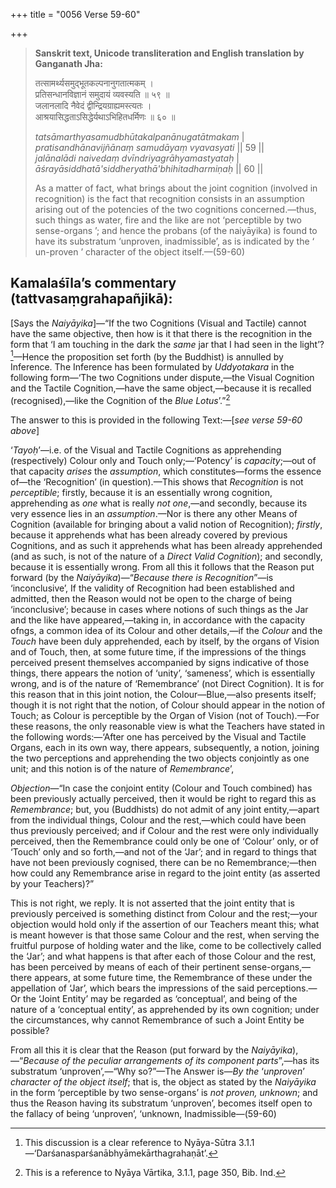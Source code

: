 +++
title = "0056 Verse 59-60"

+++
> **Sanskrit text, Unicode transliteration and English translation by Ganganath Jha:** 
>
> तत्सामर्थ्यसमुद्भूतकल्पनानुगतात्मकम् ।  
> प्रतिसन्धानविज्ञानं समुदायं व्यवस्यति ॥ ५९ ॥  
> जलानलादि नैवेदं द्वीन्द्रियग्राह्यमस्त्यतः ।  
> आश्रयासिद्धताऽसिद्धेर्यथाऽभिहितधर्मिणः ॥ ६० ॥ 
>
> *tatsāmarthyasamudbhūtakalpanānugatātmakam* \|  
> *pratisandhānavijñānaṃ samudāyaṃ vyavasyati* \|\| 59 \|\|  
> *jalānalādi naivedaṃ dvīndriyagrāhyamastyataḥ* \|  
> *āśrayāsiddhatā'siddheryathā'bhihitadharmiṇaḥ* \|\| 60 \|\| 
>
> As a matter of fact, what brings about the joint cognition (involved in recognition) is the fact that recognition consists in an assumption arising out of the potencies of the two cognitions concerned.—thus, such things as water, fire and the like are not ‘perceptible by two sense-organs ’; and hence the probans (of the naiyāyika) is found to have its substratum ‘unproven, inadmissible’, as is indicated by the ‘ un-proven ’ character of the object itself.—(59-60)



## Kamalaśīla’s commentary (tattvasaṃgrahapañjikā):

[Says the *Naiyāyika*]—“If the two Cognitions (Visual and Tactile) cannot have the same objective, then how is it that there is the recognition in the form that ‘I am touching in the dark the *same* jar that I had seen in the light’?[^1]—Hence the proposition set forth (by the Buddhist) is annulled by Inference. The Inference has been formulated by *Uddyotakara* in the following form—‘The two Cognitions under dispute,—the Visual Cognition and the Tactile Cognition,—have the same object,—because it is recalled (recognised),—like the Cognition of the *Blue Lotus*’.”[^2]

[^1]:  This discussion is a clear reference to Nyāya-Sūtra 3.1.1—‘Darśanasparśanābhyāmekārthagrahaṇāt’.

The answer to this is provided in the following Text:—[*see verse 59-60 above*]

[^2]:  This is a reference to Nyāya Vārtika, 3.1.1, page 350, Bib. Ind.

‘*Tayoḥ*’—i.e. of the Visual and Tactile Cognitions as apprehending (respectively) Colour only and Touch only;—‘Potency’ is *capacity*;—out of that capacity *arises* the *assumption*, which constitutes—forms the essence of—the ‘Recognition’ (in question).—This shows that *Recognition* is not *perceptible*; firstly, because it is an essentially wrong cognition, apprehending as *one* what is really *not one*,—and secondly, because its very essence lies in an *assumption*.—Nor is there any other Means of Cognition (available for bringing about a valid notion of Recognition); *firstly*, because it apprehends what has been already covered by previous Cognitions, and as such it apprehends what has been already apprehended (and as such, is not of the nature of a *Direct Valid Cognition*); and secondly, because it is essentially wrong. From all this it follows that the Reason put forward (by the *Naiyāyika*)—“*Because there is Recognition*”—is ‘inconclusive’, If the validity of Recognition had been established and admitted, then the Reason would not be open to the charge of being ‘inconclusive’; because in cases where notions of such things as the Jar and the like have appeared,—taking in, in accordance with the capacity ofngs, a common idea of its Colour and other details,—if the *Colour* and the *Touch* have been duly apprehended, each by itself, by the organs of Vision and of Touch, then, at some future time, if the impressions of the things perceived present themselves accompanied by signs indicative of those things, there appears the notion of ‘unity’, ‘sameness’, which is essentially wrong, and is of the nature of ‘Remembrance’ (not Direct Cognition). It is for this reason that in this joint notion, the Colour—Blue,—also presents itself; though it is not right that the notion, of Colour should appear in the notion of Touch; as Colour is perceptible by the Organ of Vision (not of Touch).—For these reasons, the only reasonable view is what the Teachers have stated in the following words:—‘After one has perceived by the Visual and Tactile Organs, each in its own way, there appears, subsequently, a notion, joining the two perceptions and apprehending the two objects conjointly as one unit; and this notion is of the nature of *Remembrance*’,

*Objection*—“In case the conjoint entity (Colour and Touch combined) has been previously actually perceived, then it would be right to regard this as *Remembrance*; but, you (Buddhists) do not admit of any joint entity,—apart from the individual things, Colour and the rest,—which could have been thus previously perceived; and if Colour and the rest were only individually perceived, then the Remembrance could only be one of ‘Colour’ only, or of ‘Touch’ only and so forth,—and not of the ‘Jar’; and in regard to things that have not been previously cognised, there can be no Remembrance;—then how could any Remembrance arise in regard to the joint entity (as asserted by your Teachers)?”

This is not right, we reply. It is not asserted that the joint entity that is previously perceived is something distinct from Colour and the rest;—your objection would hold only if the assertion of our Teachers meant this; what is meant however is that those same Colour and the rest, when serving the fruitful purpose of holding water and the like, come to be collectively called the ‘Jar’; and what happens is that after each of those Colour and the rest, has been perceived by means of each of their pertinent sense-organs,—there appears, at some future time, the Remembrance of these under the appellation of ‘Jar’, which bears the impressions of the said perceptions.—Or the ‘Joint Entity’ may be regarded as ‘conceptual’, and being of the nature of a ‘conceptual entity’, as apprehended by its own cognition; under the circumstances, why cannot Remembrance of such a Joint Entity be possible?

From all this it is clear that the Reason (put forward by the *Naiyāyika*),—“*Because of the peculiar arrangements of its component parts*”,—has its substratum ‘unproven’,—“Why so?”—The Answer is—*By the* ‘*unproven*’ *character of the object itself*; that is, the object as stated by the *Naiyāyika* in the form ‘perceptible by two sense-organs’ is *not proven, unknown*; and thus the Reason having its substratum ‘unproven’, becomes itself open to the fallacy of being ‘unproven’, ‘unknown, Inadmissible—(59-60)




